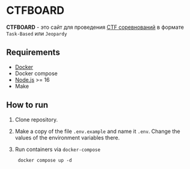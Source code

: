 # CTFBOARD

**CTFBOARD** - это сайт для проведения [CTF соревнований](https://ctftime.org/ctf-wtf/) в формате `Task-Based` или `Jeopardy`

## Requirements

- [Docker](https://docs.docker.com/engine/install/)
- Docker compose
- [Node.js](https://nodejs.org/en/) >= 16
- Make

## How to run

1. Clone repository.
2. Make a copy of the file `.env.example` and name it `.env`. Change the values of the environment variables there.
3. Run containers via `docker-compose`

        docker compose up -d

